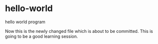 # hello-world
hello world program

Now this is the newly changed file which is about to be committed.
This is going to be a good learning session.
